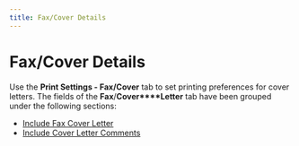 ```yaml
---
title: Fax/Cover Details
---
```


# Fax/Cover Details


Use the **Print Settings - Fax/Cover**  tab to set printing preferences for cover letters. The fields of the **Fax**/**Cover****Letter** tab have been grouped under  the following sections:

- [Include  Fax Cover Letter]({{site.bp_baseurl}}/rpt-prt/prt/fax-cover/include_fax_cover_letter_fax_cover_tab_cover_letter_bp_content.html)
- [Include  Cover Letter Comments]({{site.bp_baseurl}}/rpt-prt/prt/fax-cover/include_cover_letter_comments_fax_cover_tab_cover_letters_bp_content.html)

